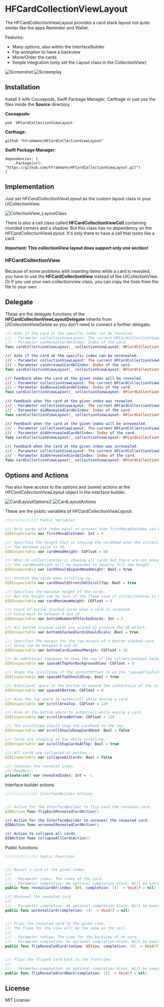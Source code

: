 # HFCardCollectionViewLayout
The HFCardCollectionViewLayout provides a card stack layout not quite similar like the apps Reminder and Wallet.

Features:

- Many options, also within the InterfaceBuilder
- Flip animation to have a backview
- Move/Order the cards
- Simple integration (only set the Layout class in the CollectionView)

![Screenshot](https://raw.githubusercontent.com/hfrahmann/HFCardCollectionViewLayout/master/ReadmeAssets/Screenshot.png)
![Screenplay](https://raw.githubusercontent.com/hfrahmann/HFCardCollectionViewLayout/master/ReadmeAssets/Screenplay.gif)


## Installation

Install it with Cocoapods, Swift Package Manager, Carthage  or just use the files inside the **Source** directory.


**Cocoapods:**
```
pod 'HFCardCollectionViewLayout'
```


**Carthage:**
```
github "hfrahmann/HFCardCollectionViewLayout"
```


**Swift Package Manager:**
```
dependencies: [
    .Package(url: "https://github.com/hfrahmann/HFCardCollectionViewLayout.git")
]
```



## Implementation

Just set *HFCardCollectionViewLayout* as the custom layout class in your UICollectionView.

![CollectionView_LayoutClass](https://raw.githubusercontent.com/hfrahmann/HFCardCollectionViewLayout/master/ReadmeAssets/CollectionView_LayoutClass.png)


There is also a cell class called **HFCardCollectionViewCell** containing rounded corners and a shadow.
But this class has no dependency on the *HFCardCollectionViewLayout*.
It's only there to have a cell that looks like a card.

**Important: This collectionView layout does support only one section!**


### HFCardCollectionView

Because of some problems with inserting items while a card is revealed, you have to use the **HFCardCollectionView** instead of the UICollectionView.
Or if you use your own collectionview class, you can copy the lines from the file to your own.


## Delegate

These are the delegate functions of the **HFCardCollectionViewLayoutDelegate** inherits from *UICollectionViewDelete* so you don't need to connect a further delegate.

```swift
/// Asks if the card at the specific index can be revealed.
/// - Parameter collectionViewLayout: The current HFCardCollectionViewLayout.
/// - Parameter canRevealCardAtIndex: Index of the card.
func cardCollectionViewLayout(_ collectionViewLayout: HFCardCollectionViewLayout, canRevealCardAtIndex index: Int) -> Bool

/// Asks if the card at the specific index can be unrevealed.
/// - Parameter collectionViewLayout: The current HFCardCollectionViewLayout.
/// - Parameter canUnrevealCardAtIndex: Index of the card.
func cardCollectionViewLayout(_ collectionViewLayout: HFCardCollectionViewLayout, canUnrevealCardAtIndex index: Int) -> Bool

/// Feedback when the card at the given index will be revealed.
/// - Parameter collectionViewLayout: The current HFCardCollectionViewLayout.
/// - Parameter didRevealedCardAtIndex: Index of the card.
func cardCollectionViewLayout(_ collectionViewLayout: HFCardCollectionViewLayout, willRevealCardAtIndex index: Int)
    
/// Feedback when the card at the given index was revealed.
/// - Parameter collectionViewLayout: The current HFCardCollectionViewLayout.
/// - Parameter didRevealedCardAtIndex: Index of the card.
func cardCollectionViewLayout(_ collectionViewLayout: HFCardCollectionViewLayout, didRevealCardAtIndex index: Int)
    
/// Feedback when the card at the given index will be unrevealed.
/// - Parameter collectionViewLayout: The current HFCardCollectionViewLayout.
/// - Parameter didUnrevealedCardAtIndex: Index of the card.
func cardCollectionViewLayout(_ collectionViewLayout: HFCardCollectionViewLayout, willUnrevealCardAtIndex index: Int)

/// Feedback when the card at the given index was unrevealed.
/// - Parameter collectionViewLayout: The current HFCardCollectionViewLayout.
/// - Parameter didUnrevealedCardAtIndex: Index of the card.
func cardCollectionViewLayout(_ collectionViewLayout: HFCardCollectionViewLayout, didUnrevealCardAtIndex index: Int)
```



## Options and Actions

You also have access to the options and (some) actions at the *HFCardCollectionViewLayout* object in the interface builder.

![CardLayoutOptions2](https://raw.githubusercontent.com/hfrahmann/HFCardCollectionViewLayout/master/ReadmeAssets/CardLayoutOptions.png)
![CardLayoutActions](https://raw.githubusercontent.com/hfrahmann/HFCardCollectionViewLayout/master/ReadmeAssets/CardLayoutActions.png)

These are the public variables of *HFCardCollectionViewLayout*.

```swift
/////////////// Public Variables

/// Only cards with index equal or greater than firstMovableIndex can be moved through the collectionView.
@IBInspectable var firstMovableIndex: Int = 0

/// Specifies the height that is showing the cardhead when the collectionView is showing all cards.
/// The minimum value is 20.
@IBInspectable var cardHeadHeight: CGFloat = 80

/// When th collectionView is showing all cards but there are not enough cards to fill the full height,
/// the cardHeadHeight will be expanded to equally fill the height.
@IBInspectable var cardShouldExpandHeadHeight: Bool = true

/// Stretch the cards when scrolling up
@IBInspectable var cardShouldStretchAtScrollTop: Bool = true

/// Specifies the maximum height of the cards.
/// But the height can be less if the frame size of collectionView is smaller.
@IBInspectable var cardMaximumHeight: CGFloat = 0

/// Count of bottom stacked cards when a card is revealed.
/// Value must be between 0 and 10
@IBInspectable var bottomNumberOfStackedCards: Int = 5

/// All bottom stacked cards are scaled to produce the 3D effect.
@IBInspectable var bottomStackedCardsShouldScale: Bool = true

/// Specifies the margin for the top margin of a bottom stacked card.
/// Value can be between 0 and 20
@IBInspectable var bottomCardLookoutMargin: CGFloat = 10

/// An additional topspace to show the top of the collectionViews backgroundView.
@IBInspectable var spaceAtTopForBackgroundView: CGFloat = 0

/// Snaps the scrollView if the contentOffset is on the 'spaceAtTopForBackgroundView'
@IBInspectable var spaceAtTopShouldSnap: Bool = true

/// Additional space at the bottom to expand the contentsize of the collectionView.
@IBInspectable var spaceAtBottom: CGFloat = 0

/// Area the top where to autoscroll while moving a card.
@IBInspectable var scrollAreaTop: CGFloat = 120

/// Area ot the bottom where to autoscroll while moving a card.
@IBInspectable var scrollAreaBottom: CGFloat = 120

/// The scrollView should snap the cardhead to the top.
@IBInspectable var scrollShouldSnapCardHead: Bool = false

/// Cards are stopping at top while scrolling.
@IBInspectable var scrollStopCardsAtTop: Bool = true

/// All cards are collapsed at bottom.
@IBInspectable var collapseAllCards: Bool = false
    
/// Contains the revealed index.
/// ReadOnly.
private(set) var revealedIndex: Int = -1
```

Interface builder actions
```swift
/////////////// InterfaceBuilder Actions


/// Action for the InterfaceBuilder to flip back the revealed card.
@IBAction func flipBackRevealedCardAction()

/// Action for the InterfaceBuilder to unreveal the revealed card.
@IBAction func unrevealRevealedCardAction()

/// Action to collapse all cards.
@IBAction func collapseAllCardsAction()
```

Public functions
```swift
/////////////// Public Functions


/// Reveal a card at the given index.
///
/// - Parameter index: The index of the card.
/// - Parameter completion: An optional completion block. Will be executed the animation is finished.
public func revealCardAt(index: Int, completion: (() -> Void)? = nil)

/// Unreveal the revealed card
///
/// - Parameter completion: An optional completion block. Will be executed the animation is finished.
public func unrevealCard(completion: (() -> Void)? = nil)


/// Flips the revealed card to the given view.
/// The frame for the view will be the same as the cell
///
/// - Parameter toView: The view for the backview of te card.
/// - Parameter completion: An optional completion block. Will be executed the animation is finished.
public func flipRevealedCard(toView: UIView, completion: (() -> Void)? = nil)


/// Flips the flipped card back to the frontview.
///
/// - Parameter completion: An optional completion block. Will be executed the animation is finished.
public func flipRevealedCardBack(completion: (() -> Void)? = nil)
```


## License

MIT License
